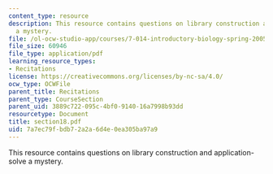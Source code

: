 ```yaml
---
content_type: resource
description: This resource contains questions on library construction and application-solve
  a mystery.
file: /ol-ocw-studio-app/courses/7-014-introductory-biology-spring-2005/7a7ec79fbdb72a2a6d4e0ea305ba97a9_section18.pdf
file_size: 60946
file_type: application/pdf
learning_resource_types:
- Recitations
license: https://creativecommons.org/licenses/by-nc-sa/4.0/
ocw_type: OCWFile
parent_title: Recitations
parent_type: CourseSection
parent_uid: 3889c722-095c-4bf0-9140-16a7998b93dd
resourcetype: Document
title: section18.pdf
uid: 7a7ec79f-bdb7-2a2a-6d4e-0ea305ba97a9
---
```

This resource contains questions on library construction and application-solve a mystery.